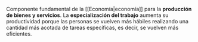 
Componente fundamental de la [[Economía|economía]] para la **producción de bienes y servicios**. La **especialización del trabajo** aumenta su productividad porque las personas se vuelven más hábiles realizando una cantidad más acotada de tareas específicas, es decir, se vuelven más eficientes.  